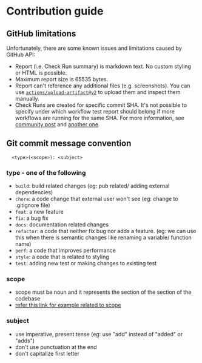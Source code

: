 # Contribution guide

## GitHub limitations

Unfortunately, there are some known issues and limitations caused by GitHub API:

* Report (i.e. Check Run summary) is markdown text. No custom styling or HTML is possible.
* Maximum report size is 65535 bytes.
* Report can't reference any additional files (e.g. screenshots). You can use [`actions/upload-artifact@v2`](https://github.com/marketplace/actions/upload-a-build-artifact) to upload them and inspect them manually.
* Check Runs are created for specific commit SHA. It's not possible to specify under which workflow test report should belong if more workflows are running for the same SHA. For more information, see [community post](https://github.community/t/github-actions-status-checks-created-on-incorrect-check-suite-id/16685) and [another one](https://github.community/t/specify-check-suite-when-creating-a-checkrun/118380).

## Git commit message convention

```text
  <type>(<scope>): <subject>
```

### type - one of the following

* `build`: build related changes (eg: pub related/ adding external dependencies)
* `chore`: a code change that external user won't see (eg: change to .gitignore file)
* `feat`: a new feature
* `fix`: a bug fix
* `docs`: documentation related changes
* `refactor`: a code that neither fix bug nor adds a feature. (eg: we can use this when there is semantic changes like renaming a variable/ function name)
* `perf`: a code that improves performance
* `style`: a code that is related to styling
* `test`: adding new test or making changes to existing test

### scope

* scope must be noun and it represents the section of the section of the codebase
* [refer this link for example related to scope](http://karma-runner.github.io/1.0/dev/git-commit-msg.html#example-scope-values)

### subject

* use imperative, present tense (eg: use "add" instead of "added" or "adds")
* don't use punctuation at the end
* don't capitalize first letter
